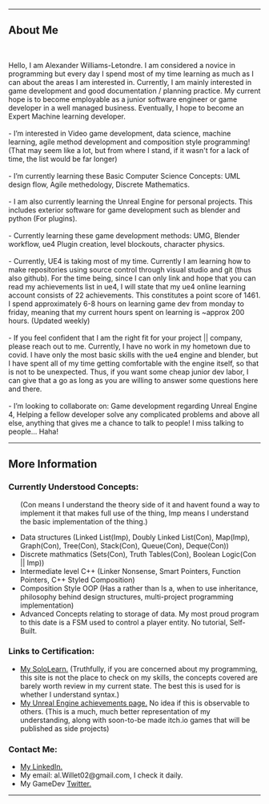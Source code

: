 <!DOCTYPE html>
<html>
  <head>
  </head>
<body>
<div>
  <p>
    <hr/>
    <h2><span>About Me<span/></h2>
    <br />
      <p>
     Hello, I am Alexander Williams-Letondre. I am considered a novice in programming but every day I spend most of my time learning as much as I can about the areas I am interested in. Currently, I am mainly interested in game development and good documentation / planning practice. My current hope is to become employable as a junior software engineer or game developer in a well managed business. Eventually, I hope to become an Expert Machine learning developer.
    <br />
    <br />
      - I’m interested in Video game development, data science, machine learning, agile method development and composition style programming! (That may seem like a lot, but from where I stand, if it wasn't for a lack of time, the list would be far longer)
    <br />
    <br />
    - I’m currently learning these Basic Computer Science Concepts: UML design flow, Agile methedology, Discrete Mathematics.
    <br >
    <br />
    - I am also currently learning the Unreal Engine for personal projects. This includes exterior software for game development such as blender and python (For plugins).
    <br />
    <br />
    - Currently learning these game development methods: UMG, Blender workflow, ue4 Plugin creation, level blockouts, character physics.
    <br />
    <br />
    - Currently, UE4 is taking most of my time. Currently I am learning how to make repositories using source control through visual studio and git (thus also github). For the time being, since I can only link and hope that you can read my achievements list in ue4, I will state that my ue4 online learning account consists of 22 achievements. This constitutes a point score of 1461. I spend approximately 6-8 hours on learning game dev from monday to friday, meaning that my current hours spent on learning is ~approx 200 hours. (Updated weekly)
    <br />
    <br />
      - If you feel confident that I am the right fit for your project || company, please reach out to me. Currently, I have no work in my hometown due to covid. I have only the most basic skills with the ue4 engine and blender, but I have spent all of my time getting comfortable with the engine itself, so that is not to be unexpected. Thus, if you want some cheap junior dev labor, I can give that a go as long as you are willing to answer some questions here and there.
    <br />
    <br />
       - I’m looking to collaborate on: Game development regarding Unreal Engine 4, Helping a fellow developer solve any complicated problems and above all else, anything that gives me a chance to talk to people! I miss talking to people... Haha!
    <br />
    <hr/>
  </p>
</div>
<div>
  <h2>More Information</h2>
  <p>
    <div>
    <h3>Currently Understood Concepts: </h3>
    <ul>
      <p>(Con means I understand the theory side of it and havent found a way to implement it that makes full use of the thing, Imp means I understand the basic implementation of the thing.)
      <li>
        Data structures (Linked List(Imp), Doubly Linked List(Con), Map(Imp), Graph(Con), Tree(Con), Stack(Con), Queue(Con), Deque(Con))
      </li>
      <li>
        Discrete mathmatics (Sets(Con), Truth Tables(Con), Boolean Logic(Con || Imp))
      </li>
      <li>
        Intermediate level C++ (Linker Nonsense, Smart Pointers, Function Pointers, C++ Styled Composition)
      </li>
      <li> 
        Composition Style OOP (Has a rather than Is a, when to use inheritance, philosophy behind design structures, multi-project programming implementation)
      </li>
      <li> 
        Advanced Concepts relating to storage of data. My most proud program to this date is a FSM used to control a player entity. No tutorial, Self-Built.
      </li>
    </ul>
</p>
</div>
    <h3>Links to Certification: </h3>
    <ul>
      <li>
        <a href="https://www.sololearn.com/profile/21483906" target="_blank"> My SoloLearn.</a> (Truthfully, if you are concerned about my programming, this site is not the place to check on my skills, the concepts covered are barely worth review in my current state. The best this is used for is whether I understand syntax.)
      </li>
      <li>
        <a href="https://learn.unrealengine.com/achievements" target="_blank"> My Unreal Engine achievements page.</a> No idea if this is observable to others. (This is a much, much better representation of my understanding, along with soon-to-be made itch.io games that will be published as side projects)
      </li>
    </ul>
  </div>
 <div>
    <h3>Contact Me: </h3>
    <ul>
      <li>
        <a href="https://www.linkedin.com/in/alexander-williams-letondre-36a59020b/" target="_blank"> My LinkedIn.</a>
      </li>
      <li>
      My email: al.Willet02@gmail.com, I check it daily.
      </li>
      <li>
        My GameDev <a href = "https://twitter.com/Physlex1" target = "_blank"> Twitter.</a>
      </li>
    </ul>
</p>
<hr/>  
</div>
</body>
</html>

<!--TODO: Update with HTML5 and add some images-->
